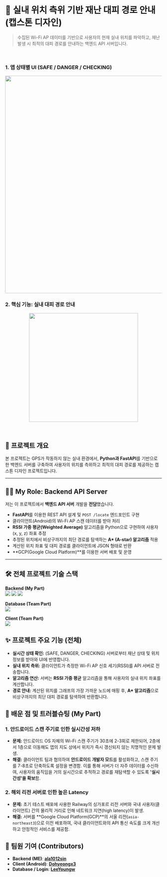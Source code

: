 # 🚨 실내 위치 측위 기반 재난 대피 경로 안내 (캡스톤 디자인)

> 수집된 Wi-Fi AP 데이터를 기반으로 사용자의 현재 실내 위치를 파악하고, 재난 발생 시 최적의 대피 경로를 안내하는 백엔드 API 서버입니다.
<br>

### 1. 앱 상태별 UI (SAFE / DANGER / CHECKING)
<p align="center">
  <img src="[ 여기에 'SAFE/DANGER' 3분할 이미지를 드래그 앤 드롭 ]" width="700"/>
</p>

### 2. 핵심 기능: 실내 대피 경로 안내
<p align="center">
  <img src="[ 여기에 '대피 경로 지도' 이미지를 드래그 앤 드롭 ]" width="350"/>
</p>
<br>

## 📜 프로젝트 개요
본 프로젝트는 GPS가 작동하지 않는 실내 환경에서, **Python과 FastAPI**를 기반으로 한 백엔드 서버를 구축하여 사용자의 위치를 측위하고 최적의 대피 경로를 제공하는 캡스톤 디자인 프로젝트입니다.

---

## 🧑‍💻 **My Role: Backend API Server**
저는 이 프로젝트에서 **백엔드 API 서버** 개발을 **전담**했습니다.

* **FastAPI**를 이용한 REST API 설계 및 `POST /locate` 엔드포인트 구현
* 클라이언트(Android)의 Wi-Fi AP 스캔 데이터를 받아 처리
* **RSSI 가중 평균(Weighted Average)** 알고리즘을 Python으로 구현하여 사용자 (x, y, z) 좌표 추정
* 추정된 위치에서 비상구까지의 최단 경로를 탐색하는 **A\* (A-star) 알고리즘** 적용
* 계산된 위치 좌표 및 대피 경로를 클라이언트에 JSON 형태로 반환
* **GCP(Google Cloud Platform)**를 이용한 서버 배포 및 운영

---

## 🛠️ 전체 프로젝트 기술 스택
<p>
  <strong>Backend (My Part)</strong><br>
  <img src="https://img.shields.io/badge/Python-3776AB?style=for-the-badge&logo=python&logoColor=white">
  <img src="https://img.shields.io/badge/FastAPI-009688?style=for-the-badge&logo=fastapi&logoColor=white">
  <img src="https://img.shields.io/badge/Google%20Cloud-4285F4?style=for-the-badge&logo=googlecloud&logoColor=white">
</p>
<p>
  <strong>Database (Team Part)</strong><br>
  <img src="https://img.shields.io/badge/MySQL-4479A1?style=for-the-badge&logo=mysql&logoColor=white">
</p>
<p>
  <strong>Client (Team Part)</strong><br>
  <img src="https://img.shields.io/badge/Android-3DDC84?style=for-the-badge&logo=android&logoColor=white">
</p>

## ✨ 프로젝트 주요 기능 (전체)
* **실시간 상태 확인:** (SAFE, DANGER, CHECKING) 서버로부터 재난 상태 및 위치 정보를 받아와 UI에 반영합니다.
* **실내 위치 측위:** 클라이언트가 측정한 Wi-Fi AP 신호 세기(RSSI)를 API 서버로 전송합니다.
* **알고리즘 연산:** 서버는 **RSSI 가중 평균** 알고리즘을 통해 사용자의 실내 위치 좌표를 계산합니다.
* **경로 안내:** 계산된 위치를 그래프의 가장 가까운 노드에 매핑 후, **A\* 알고리즘**으로 비상구까지의 최단 대피 경로를 탐색하여 반환합니다.

## 🚀 배운 점 및 트러블슈팅 (My Part)
### 1. 안드로이드 스캔 주기로 인한 실시간성 저하
* **문제:** 안드로이드 OS 자체의 Wi-Fi 스캔 주기가 30초에 2-3회로 제한되어, 2층에서 1층으로 이동해도 앱의 지도 상에서 위치가 즉시 갱신되지 않는 치명적인 문제 발생.
* **해결:** 클라이언트 팀과 협의하여 **안드로이드 개발자 모드**를 활성화하고, 스캔 주기를 7-8초로 단축하도록 설정을 변경함. 이를 통해 서버가 더 자주 데이터를 수신하여, 사용자의 움직임을 거의 실시간으로 추적하고 경로를 재탐색할 수 있도록 **'실시간성'을 확보**함.

### 2. 해외 리전 서버로 인한 높은 Latency
* **문제:** 초기 테스트 배포에 사용한 Railway의 싱가포르 리전 서버와 국내 사용자(클라이언트) 간의 물리적 거리로 인해 네트워크 지연(high latency)이 발생.
* **해결:** 서버를 **Google Cloud Platform(GCP)**의 서울 리전(`asia-northeast3`)으로 이전 배포하여, 국내 클라이언트와의 API 통신 속도를 크게 개선하고 안정적인 서비스를 제공함.

## 👥 팀원 기여 (Contributors)
* **Backend (ME)**: **[ala1012sin](https://github.com/ala1012sin)**
* **Client (Android)**: **[Dohyeongx3](https://github.com/Dohyeongx3/Capstone_Frontend)**
* **Database / Login**: **[LeeYoungw](https://github.com/LeeYoungw/CapstoneLogin)**
